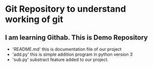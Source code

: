 ﻿# Git Repository to understand working of git
## I am learning Githab. This is Demo Repository

- 'README.md' this is documentation file of our project
- 'add.py' this is simple addition program in python version 3
- 'sub.py' substract feature added to our project.
